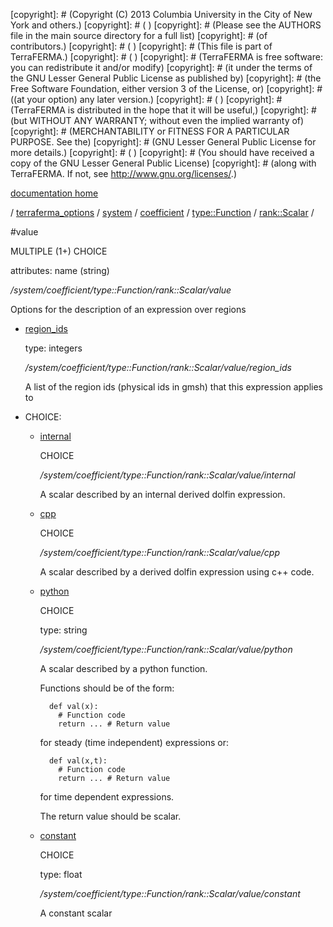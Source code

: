 [copyright]: # (Copyright (C) 2013 Columbia University in the City of New York and others.)
[copyright]: # ( )
[copyright]: # (Please see the AUTHORS file in the main source directory for a full list)
[copyright]: # (of contributors.)
[copyright]: # ( )
[copyright]: # (This file is part of TerraFERMA.)
[copyright]: # ( )
[copyright]: # (TerraFERMA is free software: you can redistribute it and/or modify)
[copyright]: # (it under the terms of the GNU Lesser General Public License as published by)
[copyright]: # (the Free Software Foundation, either version 3 of the License, or)
[copyright]: # ((at your option) any later version.)
[copyright]: # ( )
[copyright]: # (TerraFERMA is distributed in the hope that it will be useful,)
[copyright]: # (but WITHOUT ANY WARRANTY; without even the implied warranty of)
[copyright]: # (MERCHANTABILITY or FITNESS FOR A PARTICULAR PURPOSE. See the)
[copyright]: # (GNU Lesser General Public License for more details.)
[copyright]: # ( )
[copyright]: # (You should have received a copy of the GNU Lesser General Public License)
[copyright]: # (along with TerraFERMA. If not, see <http://www.gnu.org/licenses/>.)

[documentation home](https://github.com/terraferma/terraferma/wiki/Documentation)

/ [terraferma_options](../../../../../terraferma_options.md) / [system](../../../../system.md) / [coefficient](../../../coefficient.md) / [type::Function](../../type__Function.md) / [rank::Scalar](../rank__Scalar.md) /

#value

MULTIPLE (1+) CHOICE 

attributes: name (string) 

*/system/coefficient/type::Function/rank::Scalar/value*

Options for the description of an expression over regions

* [region_ids](value/region_ids.md "child")

    type: integers

    */system/coefficient/type::Function/rank::Scalar/value/region_ids*

    A list of the region ids (physical ids in gmsh) that this expression applies to

* CHOICE:
    * [internal](value/internal.md "child")

        CHOICE 

        */system/coefficient/type::Function/rank::Scalar/value/internal*

        A scalar described by an internal derived dolfin expression.

    * [cpp](value/cpp.md "child")

        CHOICE 

        */system/coefficient/type::Function/rank::Scalar/value/cpp*

        A scalar described by a derived dolfin expression using c++ code.

    * [python](value/python.md "child")

        CHOICE 

        type: string

        */system/coefficient/type::Function/rank::Scalar/value/python*

        A scalar described by a python function.
        
        Functions should be of the form:
        
            def val(x):
              # Function code
              return ... # Return value
        
         for steady (time independent) expressions or:
        
            def val(x,t):
              # Function code
              return ... # Return value
        
         for time dependent expressions.
        
        The return value should be scalar.

    * [constant](value/constant.md "child")

        CHOICE 

        type: float

        */system/coefficient/type::Function/rank::Scalar/value/constant*

        A constant scalar

[autogenerated]: # (This file was automatically generated from the schema file:/home/cwilson/repos/github/TerraFERMA/TerraFERMA/buckettools/schemas/function.rng.)

